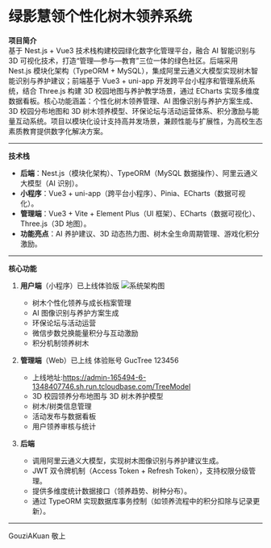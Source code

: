 # 绿影慧领个性化树木领养系统

**项目简介**  
基于 Nest.js + Vue3 技术栈构建校园绿化数字化管理平台，融合 AI 智能识别与 3D 可视化技术，打造“管理—参与—教育”三位一体的绿色社区。后端采用 Nest.js 模块化架构（TypeORM + MySQL），集成阿里云通义大模型实现树木智能识别与养护建议；前端基于 Vue3 + uni-app 开发跨平台小程序和管理系统系统，结合 Three.js 构建 3D 校园地图与养护教学场景，通过 ECharts 实现多维度数据看板。核心功能涵盖：个性化树木领养管理、AI 图像识别与养护方案生成、3D 校园分布地图和 3D 树木领养模型、环保论坛与活动运营体系、积分激励与能量互动系统。项目以模块化设计支持高并发场景，兼顾性能与扩展性，为高校生态素质教育提供数字化解决方案。

---

**技术栈**

- **后端**：Nest.js（模块化架构）、TypeORM（MySQL 数据操作）、阿里云通义大模型（AI 识别）。
- **小程序**：Vue3 + uni-app（跨平台小程序）、Pinia、ECharts（数据可视化）。
- **管理端**：Vue3 + Vite + Element Plus（UI 框架）、ECharts（数据可视化）、Three.js（3D 地图）。
- **功能亮点**：AI 养护建议、3D 动态热力图、树木全生命周期管理、游戏化积分激励。

---

**核心功能**

1. **用户端**（小程序）已上线体验版
   ![系统架构图](https://tse3-mm.cn.bing.net/th/id/OIP-C.8YBvPOPJ9PElHqZLkjgVBwHaHS?r=0&rs=1&pid=ImgDetMain) 
   - 树木个性化领养与成长档案管理
   - AI 图像识别与养护方案生成
   - 环保论坛与活动运营
   - 微信步数兑换能量积分与互动激励
   - 积分机制领养树木

2. **管理端**（Web）已上线 体验账号 GucTree 123456

   - 上线地址:https://admin-165494-6-1348407746.sh.run.tcloudbase.com/TreeModel
   - 3D 校园领养分布地图与 3D 树木养护模型
   - 树木/树类信息管理
   - 活动发布与数据看板
   - 用户领养审核与统计

3. **后端**

   - 调用阿里云通义大模型，实现树木图像识别与养护建议生成。
   - JWT 双令牌机制（Access Token + Refresh Token），支持权限分级管理。
   - 提供多维度统计数据接口（领养趋势、树种分布）。
   - 通过 TypeORM 实现数据库事务控制（如领养流程中的积分扣除与记录更新）。

---

GouziAKuan 敬上
